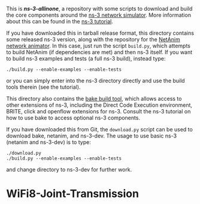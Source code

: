 This is **_ns-3-allinone_**, a repository with some scripts to download
and build the core components around the 
[ns-3 network simulator](https://www.nsnam.org).
More information about this can be found in the
[ns-3 tutorial](https://www.nsnam.org/documentation/).

If you have downloaded this in tarball release format, this directory
contains some released ns-3 version, along with the repository for
the [NetAnim network animator](https://gitlab.com/nsnam/netanim/).
In this case, just run the script `build.py`, which attempts to build 
NetAnim (if dependencies are met) and then ns-3 itself.
If you want to build ns-3 examples and tests (a full ns-3 build),
instead type:
```
./build.py --enable-examples --enable-tests
```
or you can simply enter into the ns-3 directory directly and use the
build tools therein (see the tutorial).

This directory also contains the [bake build tool](https://www.gitlab.com/nsnam/bake/), which allows access to
other extensions of ns-3, including the Direct Code Execution environment,
BRITE, click and openflow extensions for ns-3.  Consult the ns-3 tutorial
on how to use bake to access optional ns-3 components.

If you have downloaded this from Git, the `download.py` script can be used to
download bake, netanim, and ns-3-dev.  The usage to use
basic ns-3 (netanim and ns-3-dev) is to type:
```
./download.py
./build.py --enable-examples --enable-tests
```
and change directory to ns-3-dev for further work.
# WiFi8-Joint-Transmission

